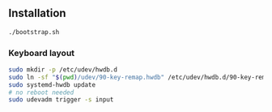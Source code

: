 ## Installation

```bash
./bootstrap.sh
```

### Keyboard layout

```bash
sudo mkdir -p /etc/udev/hwdb.d
sudo ln -sf "$(pwd)/udev/90-key-remap.hwdb" /etc/udev/hwdb.d/90-key-remap.hwdb
sudo systemd-hwdb update
# no reboot needed
sudo udevadm trigger -s input
```
